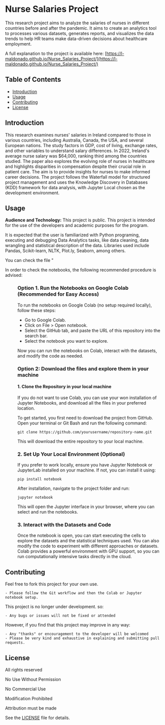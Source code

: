 # Nurse Salaries Project

This research project aims to analyze the salaries of nurses in different countries before and after the pandemic. It aims to create an analytics tool to processes various datasets, generates reports, and visualizes the data trends to help HR teams make data-driven decisions about healthcare employment.

A full explanation to the project is available here:
[https://l-maldonado.github.io/Nurse_Salaries_Project/](https://l-maldonado.github.io/Nurse_Salaries_Project/)

## Table of Contents

- [Introduction](#introduction)
- [Usage](#usage)
- [Contributing](#contributing)
- [License](#license)

## Introduction

This research examines nurses' salaries in Ireland compared to those in various countries, including Australia, Canada, the USA, and several European nations. The study factors in GDP, cost of living, exchange rates, and other variables to understand salary differences. In 2022, Ireland's average nurse salary was $64,000, ranking third among the countries studied. The paper also explores the evolving role of nurses in healthcare and highlights disparities in compensation despite their crucial role in patient care. The aim is to provide insights for nurses to make informed career decisions. The project follows the Waterfall model for structured project management and uses the Knowledge Discovery in Databases (KDD) framework for data analysis, with Jupyter Local chosen as the development environment.


## Usage

**Audience and Technology:** This project is public. This project is intended for the use of the developers and academic purposes for the program.

It is expected that the user is familiarized with Python programing, executing and debugging Data Analytics tasks, like data cleaning, data wrangling and statistical description of the data. Libraries used include Pandas, Scikit-learn, NLTK, Plot.ly, Seaborn, among others.

You can check the file "

In order to check the notebooks, the following recommended procedure is advised:

<div style="margin-left: 40px;">

### Option 1. Run the Notebooks on Google Colab (Recommended for Easy Access)

To run the notebooks on Google Colab (no setup required locally), follow these steps:

- Go to Google Colab.
- Click on File > Open notebook.
- Select the GitHub tab, and paste the URL of this repository into the search bar.
- Select the notebook you want to explore.

Now you can run the notebooks on Colab, interact with the datasets, and modify the code as needed.

### Option 2: Download the files and explore them in your machine

#### 1. Clone the Repository in your local machine

If you do not want to use Colab, you can use your won installation of Jupyter Notebooks, and download all the files in your preferred location.

To get started, you first need to download the project from GitHub. Open your terminal or Git Bash and run the following command:

```
git clone https://github.com/yourusername/repository-name.git
```

This will download the entire repository to your local machine.

### 2. Set Up Your Local Environment (Optional)

If you prefer to work locally, ensure you have Jupyter Notebook or JupyterLab installed on your machine. If not, you can install it using:

```
pip install notebook
```

After installation, navigate to the project folder and run:

```
jupyter notebook
```

This will open the Jupyter interface in your browser, where you can select and run the notebooks.

### 3. Interact with the Datasets and Code

Once the notebook is open, you can start executing the cells to explore the datasets and the statistical techniques used. You can also modify the code to experiment with different approaches or datasets. Colab provides a powerful environment with GPU support, so you can run computationally intensive tasks directly in the cloud.

</div>

## Contributing

Feel free to fork this project for your own use.

    - Please follow the Git workflow and then the Colab or Jupyter notebook setup.

This project is no longer under development. so:

    - Any bugs or issues will not be fixed or attended

However, if you find that this project may improve in any way:

    - Any "thanks" or encouragement to the developer will be welcomed
    - Please be very kind and exhaustive in explaining and submitting pull requests.

## License

All rights reserved

No Use Without Permission

No Commercial Use

Modification Prohibited

Attribution must be made

See the [LICENSE](LICENSE.md) file for details.
